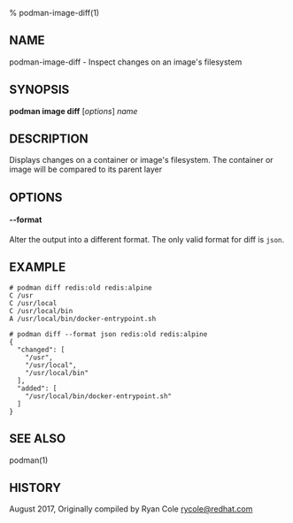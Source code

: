% podman-image-diff(1)

## NAME
podman-image-diff - Inspect changes on an image's filesystem

## SYNOPSIS
**podman image diff** [*options*] *name*

## DESCRIPTION
Displays changes on a container or image's filesystem.  The container or image will be compared to its parent layer

## OPTIONS

#### **--format**

Alter the output into a different format.  The only valid format for diff is `json`.

## EXAMPLE

```
# podman diff redis:old redis:alpine
C /usr
C /usr/local
C /usr/local/bin
A /usr/local/bin/docker-entrypoint.sh
```

```
# podman diff --format json redis:old redis:alpine
{
  "changed": [
    "/usr",
    "/usr/local",
    "/usr/local/bin"
  ],
  "added": [
    "/usr/local/bin/docker-entrypoint.sh"
  ]
}
```

## SEE ALSO
podman(1)

## HISTORY
August 2017, Originally compiled by Ryan Cole <rycole@redhat.com>
